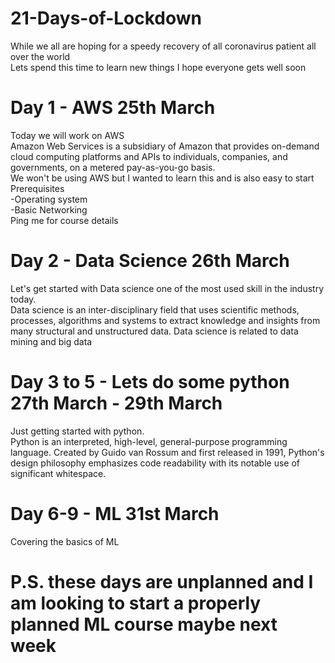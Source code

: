 # 21-Days-of-Lockdown
While we all are hoping for a speedy recovery of all coronavirus patient all over the world   
Lets spend this time to learn new things 
I hope everyone gets well soon<br>

# Day 1 - AWS 25th March
Today we will work on AWS  
Amazon Web Services is a subsidiary of Amazon that provides on-demand cloud computing platforms and APIs to individuals, companies, and governments, on a metered pay-as-you-go basis.  
We won't be using AWS but I wanted to learn this and is also easy to start  
Prerequisites  
-Operating system  
-Basic Networking  
    Ping me for course details  
# Day 2 - Data Science 26th March
Let's get started with Data science one of the most used skill in the industry today. <br>
Data science is an inter-disciplinary field that uses scientific methods, processes, algorithms and systems to extract knowledge and insights from many structural and unstructured data. Data science is related to data mining and big data

# Day 3 to 5 - Lets do some python 27th March - 29th March 
Just getting started with python.<br>Python is an interpreted, high-level, general-purpose programming language. Created by Guido van Rossum and first released in 1991, Python's design philosophy emphasizes code readability with its notable use of significant whitespace.<br>
# Day 6-9 - ML 31st March
Covering the basics of ML 
# P.S. these days are unplanned and I am looking to start a properly planned ML course maybe next week
